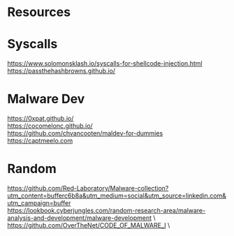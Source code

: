# Resources


# Syscalls

https://www.solomonsklash.io/syscalls-for-shellcode-injection.html \
https://passthehashbrowns.github.io/

# Malware Dev

https://0xpat.github.io/ \
https://cocomelonc.github.io/ \
https://github.com/chvancooten/maldev-for-dummies 
https://captmeelo.com 

# Random

https://github.com/Red-Laboratory/Malware-collection?utm_content=bufferc6b8a&utm_medium=social&utm_source=linkedin.com&utm_campaign=buffer \
https://lookbook.cyberjungles.com/random-research-area/malware-analysis-and-development/malware-development \ 
https://github.com/OverTheNet/CODE_OF_MALWARE_I \
